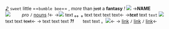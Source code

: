 [♪](https://tumblr.com/fuwatimes) `sweet` little ==`bumble bee`== , *more* than ~~just~~ a **fantasy** *!*
![](https://cdn.discordapp.com/attachments/878743087021707299/1074918559433633803/F2020370-7F46-420C-A584-C4626AE2FC35.gif)
->***N*AME**　　 ![](https://pixelbank.neocities.org/decome/clothing/3b9286a2.gif) 　　 *pro* ﾉ [nouns]() *!*<-
->![](https://pixelbank.neocities.org/decome/phones/ccac6a64.gif) text **。。｡** text text text text<-
->***text*** text `text` ![](https://pixelbank.neocities.org/decome/computers%20and%20electronics/483c42f3.gif) text text ~~text~~<-
-> text text text ***?!***　　text text 。![](https://pixelbank.neocities.org/decome/medical/613b7161.png)<-
-> [link]() ﾉ [link]() ﾉ [link]()<-